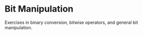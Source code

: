 # Bit Manipulation
Exercises in binary conversion, bitwise operators, and general bit manipulation.

